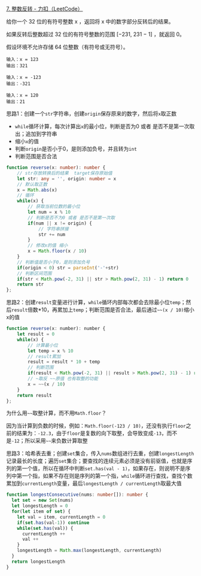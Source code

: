 [7. 整数反转 - 力扣（LeetCode）](https://leetcode.cn/problems/reverse-integer/)

给你一个 32 位的有符号整数 x ，返回将 x 中的数字部分反转后的结果。

如果反转后整数超过 32 位的有符号整数的范围 [−231,  231 − 1] ，就返回 0。

假设环境不允许存储 64 位整数（有符号或无符号）。

```
输入：x = 123
输出：321

输入：x = -123
输出：-321

输入：x = 120
输出：21
```

思路1：创建一个`str`字符串，创建`origin`保存原来的数字，然后将`x`取正数

* `while`循环计算，每次计算出`x`的最小位，判断是否为0 或者 是否不是第一次取出；追加到字符串
* 缩小`x`的值
* 判断`origin`是否小于0，是则添加负号，并且转为`int`
* 判断范围是否合法

```typescript
function reverse(x: number): number {
    // str存放转换后的结果  target保存原始值
    let str: any = '', origin: number = x
    // 默认取正数
    x = Math.abs(x)
    // 循环
    while(x) {
        // 获取当前位数的最小位
        let num = x % 10
        // 判断是否不为0 或者 是否不是第一次取
        if(num || x != origin) {
            // 字符串拼接
            str += num
        }
        // 修改x的值 缩小
        x = Math.floor(x / 10)
    }
    // 判断值是否小于0，是则添加负号
    if(origin < 0) str = parseInt('-'+str)
    // 判断区间范围
    if(str < Math.pow(-2, 31) || str > Math.pow(2, 31) - 1) return 0
    return str
};
```

思路2：创建`result`变量进行计算，`while`循环内部每次都会去除最小位`temp`；然后`result`倍数*10，再累加上`temp`；判断范围是否合法，最后通过`~~(x / 10)`缩小x的值

```js
function reverse(x: number): number {
    let result = 0
    while(x) {
        // 计算最小位
        let temp = x % 10
        // result累加
        result = result * 10 + temp
        // 判断范围
        if(result < Math.pow(-2, 31) || result > Math.pow(2, 31) - 1) return 0
        // ~取反 ~~原值 也有取整的功能
        x = ~~(x / 10)
    }
    return result
};
```

为什么用`~~`取整计算，而不用`Math.floor`？

因为当计算到负数的时候，例如：`Math.floor(-123 / 10)`，还没有执行`floor`之前的结果为：`-12.3`，由于`floor`是复数的向下取整，会导致变成`-13`，而不是`-12`；所以采用`~~`来负数计算取整

思路3：哈希表去重；创建`set`集合，传入`nums`数组进行去重，创建`longestLength`记录最长的长度；遍历`set`集合；要查找的连续元素必须是没有前驱值，也就是序列的第一个值，所以在循环中判断`set.has(val - 1)`，如果存在，则说明不是序列中第一个指，如果不存在则是序列的第一个指，`while`循环进行查找，查找个数累加到`currentLength`变量，最后`longestLength / currentLength`取最大值

```typescript
function longestConsecutive(nums: number[]): number {
  let set = new Set(nums)
  let longestLength = 0
  for(let item of set) {
    let val = item, currentLength = 0
    if(set.has(val-1)) continue
    while(set.has(val)) {
      currentLength ++
      val ++
    }
    longestLength = Math.max(longestLength, currentLength)
  }
  return longestLength
}
```

